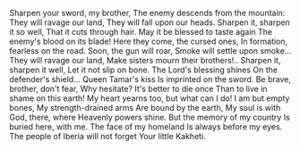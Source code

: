 Sharpen your sword, my brother,
The enemy descends from the mountain:
They will ravage our land,
They will fall upon our heads.
Sharpen it, sharpen it so well,
That it cuts through hair.
May it be blessed to taste again
The enemy's blood on its blade!
Here they come, the cursed ones,
In formation, fearless on the road.
Soon, the gun will roar,
Smoke will settle upon smoke...
They will ravage our land,
Make sisters mourn their brothers!..
Sharpen it, sharpen it well,
Let it not slip on bone.
The Lord's blessing shines
On the defender's shield...
Queen Tamar's kiss
Is imprinted on the sword.
Be brave, brother, don't fear,
Why hesitate?
It's better to die once
Than to live in shame on this earth!
My heart yearns too, but what can I do!
I am but empty bones,
My strength-drained arms
Are bound by the earth,
My soul is with God, there, where
Heavenly powers shine.
But the memory of my country
Is buried here, with me.
The face of my homeland
Is always before my eyes.
The people of Iberia will not forget
Your little Kakheti.